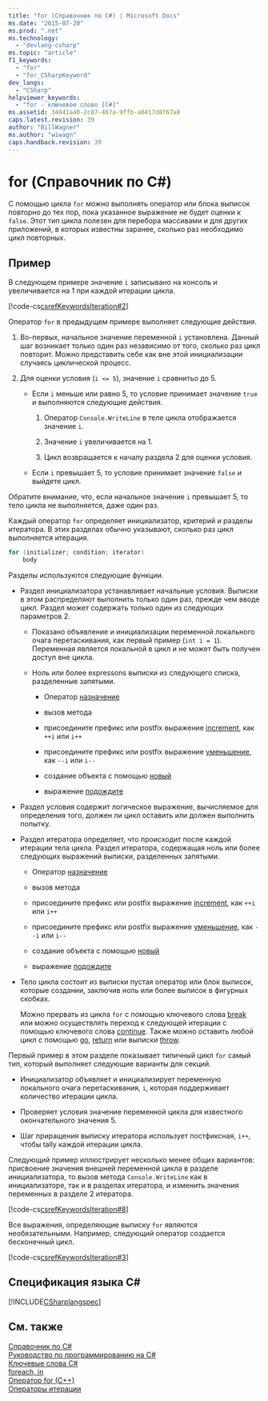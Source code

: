 ```yaml
---
title: "for (Справочник по C#) | Microsoft Docs"
ms.date: "2015-07-20"
ms.prod: ".net"
ms.technology: 
  - "devlang-csharp"
ms.topic: "article"
f1_keywords: 
  - "for"
  - "for_CSharpKeyword"
dev_langs: 
  - "CSharp"
helpviewer_keywords: 
  - "for - ключевое слово [C#]"
ms.assetid: 34041a40-2c87-467a-9ffb-a0417d8f67a8
caps.latest.revision: 39
author: "BillWagner"
ms.author: "wiwagn"
caps.handback.revision: 39
---
```

# for (Справочник по C#)
С помощью цикла `for` можно выполнять оператор или блока выписок повторно до тех пор, пока указанное выражение не будет оценки к `false`.  Этот тип цикла полезен для перебора массивами и для других приложений, в которых известны заранее, сколько раз необходимо цикл повторных.  
  
## Пример  
 В следующем примере значение `i` записывано на консоль и увеличивается на 1 при каждой итерации цикла.  
  
 [!code-cs[csrefKeywordsIteration#2](../../../csharp/language-reference/keywords/codesnippet/CSharp/for_1.cs)]  
  
 Оператор `for` в предыдущем примере выполняет следующие действия.  
  
1.  Во\-первых, начальное значение переменной `i` установлена.  Данный шаг возникает только один раз независимо от того, сколько раз цикл повторит.  Можно представить себе как вне этой инициализации случаясь циклической процесс.  
  
2.  Для оценки условия \(`i <= 5`\), значение `i` сравнитьо до 5.  
  
    -   Если `i` меньше или равно 5, то условие принимает значение `true` и выполняются следующие действия.  
  
        1.  Оператор `Console.WriteLine` в теле цикла отображается значение `i`.  
  
        2.  Значение `i` увеличивается на 1.  
  
        3.  Цикл возвращается к началу раздела 2 для оценки условия.  
  
    -   Если `i` превышает 5, то условие принимает значение `false` и выйдете цикл.  
  
 Обратите внимание, что, если начальное значение `i` превышает 5, то тело цикла не выполняется, даже один раз.  
  
 Каждый оператор `for` определяет инициализатор, критерий и разделы итератора.  В этих разделах обычно указывают, сколько раз цикл выполняется итерация.  
  
```c#  
for (initializer; condition; iterator)  
    body  
```  
  
 Разделы используются следующие функции.  
  
-   Раздел инициализатора устанавливает начальные условия.  Выписки в этом распределяют выполнить только один раз, прежде чем вводе цикл.  Раздел может содержать только один из следующих параметров 2.  
  
    -   Показано объявление и инициализации переменной локального очага перетаскивания, как первый пример \(`int i = 1`\).  Переменная является локальной в цикл и не может быть получен доступ вне цикла.  
  
    -   Ноль или более expressons выписки из следующего списка, разделенные запятыми.  
  
        -   Оператор [назначение](../../../csharp/language-reference/operators/assignment-operator.md)  
  
        -   вызов метода  
  
        -   присоедините префикс или postfix выражение [increment](../../../csharp/language-reference/operators/increment-operator.md), как `++i` или `i++`  
  
        -   присоедините префикс или postfix выражение [уменьшение](../../../csharp/language-reference/operators/decrement-operator.md), как `--i` или `i--`  
  
        -   создание объекта с помощью [новый](../../../csharp/language-reference/keywords/new-operator.md)  
  
        -   выражение [подождите](../../../csharp/language-reference/keywords/await.md)  
  
-   Раздел условия содержит логическое выражение, вычисляемое для определения того, должен ли цикл оставить или должен выполнить попытку.  
  
-   Раздел итератора определяет, что происходит после каждой итерации тела цикла.  Раздел итератора, содержащая ноль или более следующих выражений выписки, разделенных запятыми.  
  
    -   Оператор [назначение](../../../csharp/language-reference/operators/assignment-operator.md)  
  
    -   вызов метода  
  
    -   присоедините префикс или postfix выражение [increment](../../../csharp/language-reference/operators/increment-operator.md), как `++i` или `i++`  
  
    -   присоедините префикс или postfix выражение [уменьшение](../../../csharp/language-reference/operators/decrement-operator.md), как `--i` или `i--`  
  
    -   создание объекта с помощью [новый](../../../csharp/language-reference/keywords/new-operator.md)  
  
    -   выражение [подождите](../../../csharp/language-reference/keywords/await.md)  
  
-   Тело цикла состоит из выписки пустая оператор или блок выписок, которые создании, заключив ноль или более выписок в фигурных скобках.  
  
     Можно прервать из цикла `for` с помощью ключевого слова [break](../../../csharp/language-reference/keywords/break.md) или можно осуществлять переход к следующей итерации с помощью ключевого слова [continue](../../../csharp/language-reference/keywords/continue.md).  Также можно оставить любой цикл с помощью [go](../../../csharp/language-reference/keywords/goto.md), [return](../../../csharp/language-reference/keywords/return.md) или выписки [throw](../../../csharp/language-reference/keywords/throw.md).  
  
 Первый пример в этом разделе показывает типичный цикл `for` самый тип, который выполняет следующие варианты для секций.  
  
-   Инициализатор объявляет и инициализирует переменную локального очага перетаскивания, `i`, которая поддерживает количество итерации цикла.  
  
-   Проверяет условия значение переменной цикла для известного окончательного значения 5.  
  
-   Шаг приращения выписку итератора использует постфиксная, `i++`, чтобы tally каждой итерации цикла.  
  
 Следующий пример иллюстрирует несколько менее общих вариантов: присвоение значения внешней переменной цикла в разделе инициализатора, то вызов метода `Console.WriteLine` как в инициализаторе, так и в разделах итератора, и изменить значения переменных в разделе 2 итератора.  
  
 [!code-cs[csrefKeywordsIteration#8](../../../csharp/language-reference/keywords/codesnippet/CSharp/for_2.cs)]  
  
 Все выражения, определяющие выписку `for` являются необязательными.  Например, следующий оператор создается бесконечный цикл.  
  
 [!code-cs[csrefKeywordsIteration#3](../../../csharp/language-reference/keywords/codesnippet/CSharp/for_3.cs)]  
  
## Спецификация языка C\#  
 [!INCLUDE[CSharplangspec](../../../csharp/language-reference/keywords/includes/csharplangspec-md.md)]  
  
## См. также  
 [Справочник по C\#](../../../csharp/language-reference/index.md)   
 [Руководство по программированию на C\#](../../../csharp/programming-guide/index.md)   
 [Ключевые слова C\#](../../../csharp/language-reference/keywords/index.md)   
 [foreach, in](../../../csharp/language-reference/keywords/foreach-in.md)   
 [Оператор for \(C\+\+\)](/visual-cpp/cpp/for-statement-cpp)   
 [Операторы итерации](../../../csharp/language-reference/keywords/iteration-statements.md)
